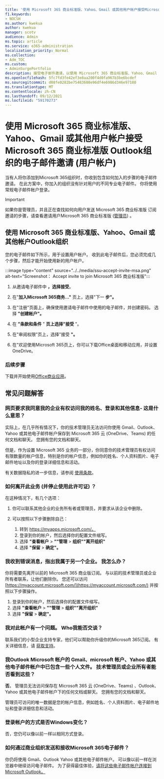 ```yaml
---
title: '使用 Microsoft 365 商业标准版、Yahoo、Gmail 或其他用户帐户接受Microsoft 365 商业标准版 Outlook组织的电子邮件邀请 (用户帐户) '
f1.keywords:
- NOCSH
ms.author: kwekua
author: kwekua
manager: scotv
audience: Admin
ms.topic: article
ms.service: o365-administration
localization_priority: Normal
ms.collection:
- Adm_TOC
ms.custom:
- AdminSurgePortfolio
description: 接受电子邮件邀请，以使用 Microsoft 365 商业标准版、Yahoo、Gmail Outlook帐户加入组织。
ms.openlocfilehash: 5fc7fd3fe42ef3e8aa200f4d0fa967b3be6bcdef
ms.sourcegitcommit: d08fe0282be75483608e96df4e6986d346e97180
ms.translationtype: MT
ms.contentlocale: zh-CN
ms.lasthandoff: 09/12/2021
ms.locfileid: "59170273"
---
```

# <a name="accept-an-email-invitation-to-a-microsoft-365-business-standard-subscription-organization-using-an-outlook-yahoo-gmail-or-other-account-user"></a>使用 Microsoft 365 商业标准版、Yahoo、Gmail 或其他用户帐户接受Microsoft 365 商业标准版 Outlook组织的电子邮件邀请 (用户帐户) 

当有人将你添加到Microsoft 365组织时，你收到包含如何加入的步骤的电子邮件邀请。 在此方案中，你加入的组织没有针对用户的不同专业电子邮件。 你将使用常规电子邮件帐户登录。

> [!IMPORTANT]
> 如果你是管理员，并且正在查找如何向用户发送 Microsoft 365 商业标准版 订阅邀请的步骤，请查看邀请用户Microsoft 365 商业标准版 ([管理员](admin-invite-business-standard.md)) 。

## <a name="join-a-microsoft-365-business-standard-organization-using-an-outlook-yahoo-gmail-or-other-account"></a>使用 Microsoft 365 商业标准版、Yahoo、Gmail 或其他帐户Outlook组织

您的电子邮件如下所示，用于设置用户帐户。 收到此电子邮件后，您必须完成几个步骤，然后才能开始使用新的用户帐户。

:::image type="content" source="../../media/ssu-accept-invite-msa.png" alt-text="Screenshot： Accept invite to join Microsoft 365 商业标准版":::

1. 从邀请电子邮件中 **，选择接受**。

2. 在"**加入Microsoft 365商务..."** 页上，选择"下一 **步"。**

3. 在"注册"页面上，确保使用邀请电子邮件中使用的电子邮件，并创建密码。 选择 **"创建帐户"。**

4. 在 **"条款和条件** " **页上选择"接受** "。

5. 在"审阅权限"页上，选择"接受 **"。**

6. 在"欢迎使用Microsoft 365页上，你可以下载Office桌面和移动应用，并设置OneDrive。

### <a name="next-steps"></a>后续步骤

下载并开始使用[Office商业应用](https://support.microsoft.com/office/install-office-apps-from-office-365-dcf2d841-dac7-455b-9a77-fc8f7ee92702)。

## <a name="frequently-asked-questions"></a>常见问题解答

### <a name="the-webpage-is-asking-me-to-agree-that-my-business-has-access-to-my-name-sign-in-and-other-information--what-does-that-mean"></a>网页要求我同意我的企业有权访问我的姓名、登录和其他信息- 这是什么意思？

实际上，在几乎所有情况下，你的技术管理员无法访问你使用 Gmail、Outlook、Yahoo 或其他电子邮件帐户保存到 Microsoft 365 云 (OneDrive、Teams) 的任何文档和聊天。 您拥有您的文档和聊天。

但是，作为设置 Microsoft 365 业务的一部分，你同意你的技术管理员有权访问有限数量的帐户信息，特别是你的帐户信息，例如你的姓名、个人资料图片、电子邮件地址以及你的登录详细信息和活动。

有关数据隐私的进一步信息，请参阅 [使用条款](https://ssu.office.com/terms/en-US/smb_eula.txt)。

### <a name="how-can-i-leave-this-business-and-stop-using-this-license"></a>如何离开此业务 (并停止使用此许可证) ？

在这种情况下，有几个选项：  

1. 你可以联系其他企业的业务所有者或管理员，并要求从该企业中删除。

2. 可以按照以下步骤删除自己：

    1. 转到 https://myapps.microsoft.com/。
    2. 登录到你的帐户，然后选择你的配置文件缩写。
    3. 选择 **"查看帐户**  >  **""管理**  >  **组织""离开组织"**
    4. 选择 **"保留**  >  **确定"。**

### <a name="im-getting-an-error-saying-im-part-of-another-business--what-do-i-do"></a>我收到错误消息，指出我属于另一个企业。  我怎么办？

你将需要先离开以前的 Microsoft 365 商业版订阅。 与以前的技术管理员或企业所有者联系，让他们删除你。 您还可以访问 [https://myaccount.microsoft.com/](https://myaccount.microsoft.com/) 并按照以下步骤操作。

1. 登录到你的帐户，然后选择你的配置文件缩写。
2. 选择 **"查看帐户**  >  **""管理**  >  **组织""离开组织"**
3. 选择 **"保留**  >  **确定"。**

### <a name="i-have-a-question-about-using-this-account-who-can-i-talk-to"></a>我对此帐户有一个问题。 Who我能否交谈？

联系我们的小型企业支持专家，他们可以帮助你升级你的Microsoft 365订阅。 有关详细信息，请 [获取支持](../../business-video/get-help-support.md)。

### <a name="the-gmail-outlook-yahoo-or-other-email-account-that-im-using-as-a-microsoft-account-already-has-some-personal-files-in-it-can-the-technical-administrator-or-business-owner-see-these"></a>我Outlook Microsoft 帐户的 Gmail、microsoft 帐户、Yahoo 或其他电子邮件帐户中已包含一些个人文件。 技术管理员或企业所有者能否看到这些？

**否**。 管理员无法访问保存在 Microsoft 365 云 (OneDrive、Teams) 、Outlook、Yahoo 或其他电子邮件帐户下的任何文档或聊天。   您拥有您的文档和聊天。

管理员可访问的唯一数据是您的帐户信息，例如姓名、个人资料图片、电子邮件地址和登录详细信息和活动。

### <a name="does-the-way-i-login-to-windows-change"></a>登录帐户的方式是否Windows变化？

否，您仍可以像以前一样以相同方式登录。

### <a name="how-can-i-send-and-receive-emails-with-microsoft-365-business"></a>如何通过商业组织发送和接收Microsoft 365电子邮件？

你仍将使用 Gmail、Outlook Yahoo 或其他电子邮件帐户。  可以像以前一样在浏览器中继续访问电子邮件。 为了获得最佳体验，[请将这些电子邮件帐户连接到 Microsoft Outlook。](https://support.microsoft.com/office/add-an-email-account-to-outlook-6e27792a-9267-4aa4-8bb6-c84ef146101b)
